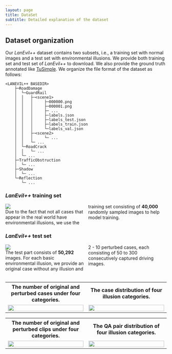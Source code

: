 ```yaml
---
layout: page
title: DataSet
subtitle: Detailed explanation of the dataset
---
```


## Dataset organization

Our *LanEvil++* dataset contains two subsets, i.e., a training set with normal images and a test set with environmental illusions. We provide both training set and test set of *LanEvil++* to download. We also provide the ground truth annotated like <a href="https://github.com/TuSimple/tusimple-benchmark/tree/master/doc/lane_detection#label-data-format">TuSimple</a>. We organize the file format of the dataset as follows:

```
<LANEVIL++ BASEDIR>
    ├─RoadDamage
    │  └─GuardRail
    │  │   ├─<scene1>
    │  │   │     ├─000000.png
    │  │   │     ├─000001.png
    │  │   │     ├─ ...
    │  │   │     ├─labels.json
    │  │   │     ├─labels_test.json
    │  │   │     ├─labels_train.json
    │  │   │     └─labels_val.json
    │  │   ├─<scene2>
    │  │   │     └─ ...
    │  │   └─ ...
    │  └─RoadCrack
    │  │   └─ ...
    │  └─ ...
    ├─TrafficObstruction
    │  └─ ...
    ├─Shadow
    │  └─ ...
    └─Reflection
       └─ ...
```



### *LanEvil++* training set
<div style="column-count: 2">
  <div>
    <img src="/lanevilpp.github.io/assets/img/train.png">
  </div>

  <div>
    Due to the fact that not all cases that appear in the real world have environmental illusions, we use the training set consisting of <b>40,000</b> randomly sampled images to help model training.
  </div>
</div>


### *LanEvil++* test set
<div style="column-count: 2">
  <div>
    <img src="/lanevilpp.github.io/assets/img/test.png">
  </div>
  <div>
    The test part consists of <b>50,292</b> images. For each basic environmental illusion, we provide an original case without any illusion and 2 - 10 perturbed cases, each consisting of 50 to 300 consecutively captured driving images.
  </div>
</div>

<br/>

<div>
<table border="0" style="max-width:100%; border-collapse: collapse; text-align:center; border: none">
    <col align="center" width="50%" style="border: none">
    <col align="center"  width="50%" style="border: none">
    <tr style="border: none; background: none">
        <th style="text-align:center; border: none">
        The number of original and perturbed cases under four categories.</th>
        <th style="text-align:center; border: none">
        The case distribution of four illusion categories.
        </th>
    </tr>
    <tr style="border: none; background: none">
        <td style="border: none">
            <img src="/lanevilpp.github.io/assets/img/histogram_fig.png" width="100%"/>
        </td>
        <td style="border: none">
            <img src="/lanevilpp.github.io/assets/img/circle2-1.png" width="100%"/>
        </td>
    </tr>
</table>
</div>

<div>
<table border="0" style="max-width:100%; border-collapse: collapse; text-align:center; border: none">
    <col align="center" width="50%" style="border: none">
    <col align="center"  width="50%" style="border: none">
    <tr style="border: none; background: none">
        <th style="text-align:center; border: none">
        The number of original and perturbed clips under four categories.</th>
        <th style="text-align:center; border: none">
        The QA pair distribution of four illusion categories.
        </th>
    </tr>
    <tr style="border: none; background: none">
        <td style="border: none">
            <img src="/lanevilpp.github.io/assets/img/histogram_fig_2.png" width="100%"/>
        </td>
        <td style="border: none">
            <img src="/lanevilpp.github.io/assets/img/circle2-2.png" width="100%"/>
        </td>
    </tr>
</table>
</div>

